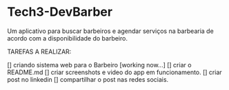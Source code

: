 # Tech3-DevBarber
Um aplicativo para buscar barbeiros e agendar serviços na barbearia de acordo com a disponibilidade do barbeiro.

TAREFAS A REALIZAR:

[] criando sistema web para o Barbeiro [working now...]
[] criar o README.md
[] criar screenshots e video do app em funcionamento.
[] criar post no linkedin
[] compartilhar o post nas redes sociais.

